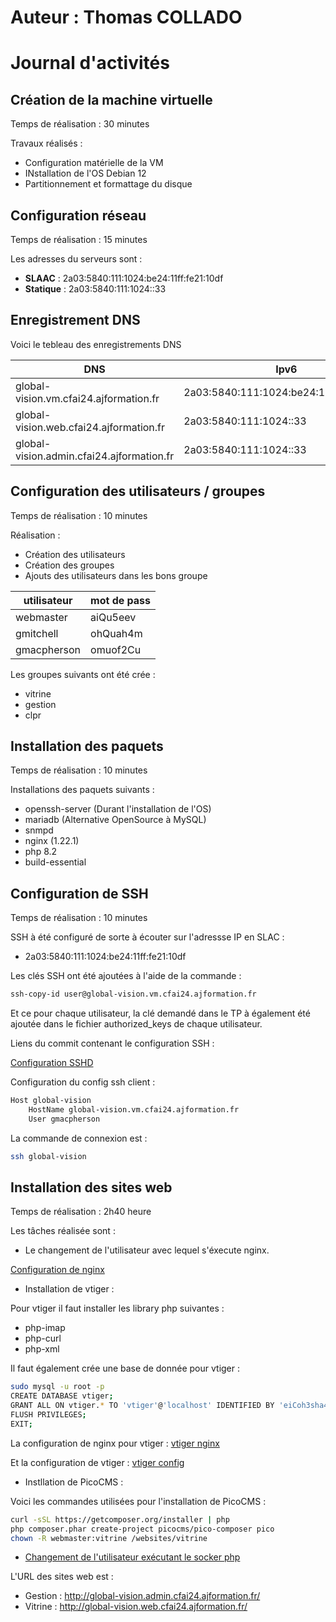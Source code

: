 # Auteur : Thomas COLLADO

# Journal d'activités

## Création de la machine virtuelle

Temps de réalisation : 30 minutes

Travaux réalisés :

- Configuration matérielle de la VM
- INstallation de l'OS Debian 12
- Partitionnement et formattage du disque

## Configuration réseau

Temps de réalisation : 15 minutes

Les adresses du serveurs sont :

- **SLAAC** : 2a03:5840:111:1024:be24:11ff:fe21:10df
- **Statique** : 2a03:5840:111:1024::33

## Enregistrement DNS

Voici le tebleau des enregistrements DNS

| DNS  | Ipv6 |Usage|
| ------------- | ------------- |-------------|
| global-vision.vm.cfai24.ajformation.fr  | 2a03:5840:111:1024:be24:11ff:fe21:10df  |SSH|
| global-vision.web.cfai24.ajformation.fr  | 2a03:5840:111:1024::33  |Site vitrine|
|global-vision.admin.cfai24.ajformation.fr|2a03:5840:111:1024::33|Site gestion|


## Configuration des utilisateurs / groupes 

Temps de réalisation : 10 minutes

Réalisation :

- Création des utilisateurs
- Création des groupes
- Ajouts des utilisateurs dans les bons groupe

| utilisateur  | mot de pass |
| ------------- | ------------- |
| webmaster | aiQu5eev | 
| gmitchell  | ohQuah4m |
| gmacpherson | omuof2Cu |

Les groupes suivants ont été crée :

* vitrine
* gestion
* clpr

## Installation des paquets

Temps de réalisation : 10 minutes

Installations des paquets suivants :

- openssh-server (Durant l'installation de l'OS)
- mariadb (Alternative OpenSource à MySQL)
- snmpd
- nginx (1.22.1)
- php 8.2
- build-essential

## Configuration de SSH

Temps de réalisation : 10 minutes

SSH à été configuré de sorte à écouter sur l'adressse IP en SLAC :

* 2a03:5840:111:1024:be24:11ff:fe21:10df

Les clés SSH ont été ajoutées à l'aide de la commande :

```bash
ssh-copy-id user@global-vision.vm.cfai24.ajformation.fr
```
Et ce pour chaque utilisateur, la clé demandé dans le TP à également été ajoutée dans le fichier authorized_keys de chaque utilisateur.

Liens du commit contenant le configuration SSH :

[Configuration SSHD](https://github.com/CFAI2024-CPLR/projet_web/commit/b58d5f72cc1d0e63992a2eb029fb33d521faec5f)

Configuration du config ssh client :

```bash
Host global-vision
	HostName global-vision.vm.cfai24.ajformation.fr
	User gmacpherson
```
La commande de connexion est :

```bash
ssh global-vision
```

## Installation des sites web

Temps de réalisation : 2h40 heure

Les tâches réalisée sont :

* Le changement de l'utilisateur avec lequel s'éxecute nginx. 

[Configuration de nginx](https://github.com/CFAI2024-CPLR/projet_web/commit/d43c66336069430bb91bf927e19fdc907ef9ab9c) 

* Installation de vtiger :

Pour vtiger il faut installer les library php suivantes : 

* php-imap
* php-curl
* php-xml

Il faut également crée une base de donnée pour vtiger :

```bash
sudo mysql -u root -p
CREATE DATABASE vtiger;
GRANT ALL ON vtiger.* TO 'vtiger'@'localhost' IDENTIFIED BY 'eiCoh3sha4';
FLUSH PRIVILEGES;
EXIT;
```
La configuration de nginx pour vtiger : [vtiger nginx](https://github.com/CFAI2024-CPLR/projet_web/commit/2ff38925388afc1a4bcd7af3fbaa4819c733ece3)

Et la configuration de vtiger : [vtiger config](https://github.com/CFAI2024-CPLR/projet_web/commit/842f0e663839bde7cf8f208266eaa91343649272)

* Instllation de PicoCMS :

Voici les commandes utilisées pour l'installation de PicoCMS :

```bash
curl -sSL https://getcomposer.org/installer | php
php composer.phar create-project picocms/pico-composer pico
chown -R webmaster:vitrine /websites/vitrine
```

* [Changement de l'utilisateur exécutant le socker php](https://github.com/CFAI2024-CPLR/projet_web/commit/d735b1cbd9b07d07f17b16b4fc31c4cea164814f)

L'URL des sites web est :

* Gestion : http://global-vision.admin.cfai24.ajformation.fr/
* Vitrine : http://global-vision.web.cfai24.ajformation.fr/